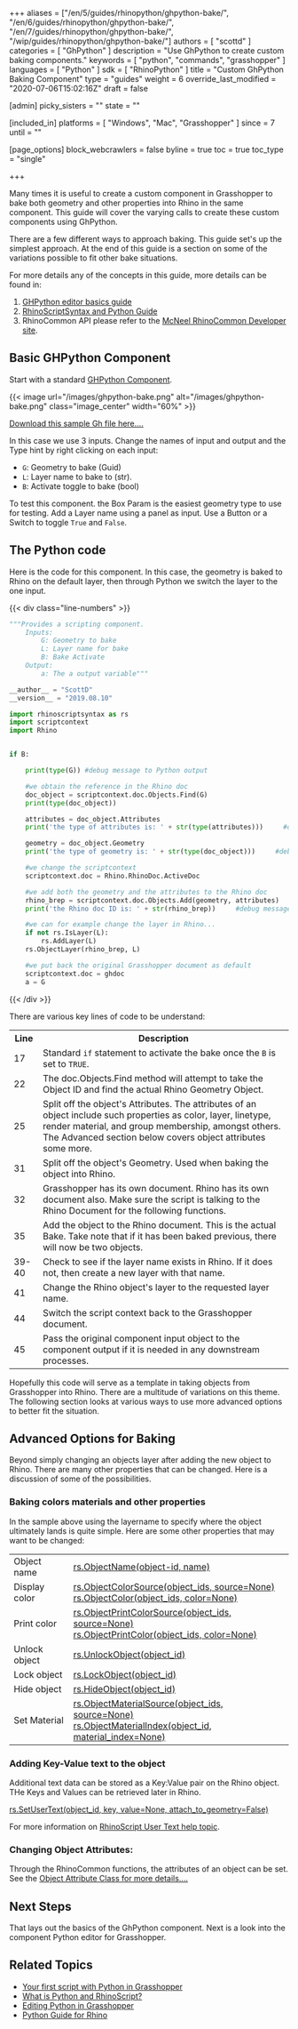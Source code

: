 +++
aliases = ["/en/5/guides/rhinopython/ghpython-bake/", "/en/6/guides/rhinopython/ghpython-bake/", "/en/7/guides/rhinopython/ghpython-bake/", "/wip/guides/rhinopython/ghpython-bake/"]
authors = [ "scottd" ]
categories = [ "GhPython" ]
description = "Use GhPython to create custom baking components."
keywords = [ "python", "commands", "grasshopper" ]
languages = [ "Python" ]
sdk = [ "RhinoPython" ]
title = "Custom GhPython Baking Component"
type = "guides"
weight = 6
override_last_modified = "2020-07-06T15:02:16Z"
draft = false

[admin]
picky_sisters = ""
state = ""

[included_in]
platforms = [ "Windows", "Mac", "Grasshopper" ]
since = 7
until = ""

[page_options]
block_webcrawlers = false
byline = true
toc = true
toc_type = "single"

+++

Many times it is useful to create a custom component in Grasshopper to bake both geometry and other properties into Rhino in the same component. This guide will cover the varying calls to create these custom components using GhPython.

There are a few different ways to approach baking.  This guide set's up the simplest approach. At the end of this guide is a section on some of the variations possible to fit other bake situations.

For more details  any of the concepts in this guide, more details can be found in:

1. [GHPython editor basics guide](https://developer.rhino3d.com/guides/rhinopython/ghpython-component/)
1. [RhinoScriptSyntax and Python Guide](http://developer.rhino3d.com/guides/rhinopython/)
1. RhinoCommon API please refer to the [McNeel RhinoCommon Developer site](http://developer.rhino3d.com/guides/rhinocommon).

## Basic GHPython Component

Start with a standard [GHPython Component](https://developer.rhino3d.com/guides/rhinopython/ghpython-component/).

{{< image url="/images/ghpython-bake.png" alt="/images/ghpython-bake.png" class="image_center" width="60%" >}}

[Download this sample Gh file here....](https://github.com/mcneel/rhino.inside/raw/master/Autodesk/Revit/doc/samples/Python%20Bake.gh)

In this case we use 3 inputs. Change the names of input and output and the Type hint by right clicking on each input:

- `G`: Geometry to bake (Guid)
- `L`: Layer name to bake to (str).
- `B`: Activate toggle to bake (bool)

To test this component. the Box Param is the easiest geometry type to use for testing.  Add a Layer name using a panel as input.  Use a Button or a Switch to toggle `True` and `False`.

## The Python code

Here is the code for this component.  In this case, the geometry is baked to Rhino on the default layer, then through Python we switch the layer to the one input.  

{{< div class="line-numbers" >}}
```python
"""Provides a scripting component.
    Inputs:
        G: Geometry to bake
        L: Layer name for bake
        B: Bake Activate
    Output:
        a: The a output variable"""

__author__ = "ScottD"
__version__ = "2019.08.10"

import rhinoscriptsyntax as rs
import scriptcontext
import Rhino


if B:

    print(type(G)) #debug message to Python output

    #we obtain the reference in the Rhino doc
    doc_object = scriptcontext.doc.Objects.Find(G)
    print(type(doc_object))

    attributes = doc_object.Attributes
    print('the type of attributes is: ' + str(type(attributes)))     #debug message to Python output

    geometry = doc_object.Geometry
    print('the type of geometry is: ' + str(type(doc_object)))     #debug message to Python output

    #we change the scriptcontext
    scriptcontext.doc = Rhino.RhinoDoc.ActiveDoc

    #we add both the geometry and the attributes to the Rhino doc
    rhino_brep = scriptcontext.doc.Objects.Add(geometry, attributes)
    print('the Rhino doc ID is: ' + str(rhino_brep))     #debug message to Python output

    #we can for example change the layer in Rhino...
    if not rs.IsLayer(L):
        rs.AddLayer(L)
    rs.ObjectLayer(rhino_brep, L)

    #we put back the original Grasshopper document as default
    scriptcontext.doc = ghdoc
    a = G
```
{{< /div >}}

There are various key lines of code to be understand:

<table class="multiline">
<tr>
<th>Line</th>
<th>Description</th>
</tr>
<tr>
<td>17</td>
<td>Standard <code>if</code> statement to activate the bake once the <code>B</code> is set to <code>TRUE</code>.</td>
</tr>
<tr>
<td>22</td>
<td>The doc.Objects.Find method will attempt to take the Object ID and find the actual Rhino Geometry Object.</td>
</tr>
<tr>
<td>25</td>
<td>Split off the object's Attributes.  The attributes of an object include such properties as color, layer, linetype, render material, and group membership, amongst others. The Advanced section below covers object attributes some more.</td>
</tr>
<tr>
<td>31</td>
<td>Split off the object's Geometry. Used when baking the object into Rhino.</td>
</tr>
<tr>
<td>32</td>
<td>Grasshopper has its own document.  Rhino has its own document also. Make sure the script is talking to the Rhino Document for the following functions.</td>
</tr>
<tr>
<td>35</td>
<td>Add the object to the Rhino document. This is the actual Bake.  Take note that if it has been baked previous, there will now be two objects.</td>
</tr>
<tr>
<td>39-40</td>
<td>Check to see if the layer name exists in Rhino.  If it does not, then create a new layer with that name.</td>
</tr>
<tr>
<td>41</td>
<td>Change the Rhino object's layer to the requested layer name.</td>
</tr>
<tr>
<td>44</td>
<td>Switch the script context back to the Grasshopper document.</td>
</tr>
<tr>
<td>45</td>
<td>Pass the original component input object to the component output if it is needed in any downstream processes.</td>
</tr>
</table>

Hopefully this code will serve as a template in taking objects from Grasshopper into Rhino.  There are a multitude of variations on this theme. The following section looks at various ways to use more advanced options to better fit the situation.


## Advanced Options for Baking

Beyond simply changing an objects layer after adding the new object to Rhino.  There are many other properties that can be changed.  Here is a discussion of some of the possibilities.

### Baking colors materials and other properties

In the sample above using the layername to specify where the object ultimately lands is quite simple. Here are some other properties that may want to be changed:

<table>
<tr>
<td>Object name</td>
<td><a href="https://developer.rhino3d.com/api/RhinoScriptSyntax/#object-ObjectName">rs.ObjectName(object-id, name)</a></td>
</tr>
<tr>
<td>Display color</td>
<td><a href="https://developer.rhino3d.com/api/RhinoScriptSyntax/#object-ObjectColorSource">rs.ObjectColorSource(object_ids, source=None)</a><br><a href="https://developer.rhino3d.com/api/RhinoScriptSyntax/#object-ObjectColor">rs.ObjectColor(object_ids, color=None)</a></td>
</tr>
<tr>
<td>Print color</td>
<td><a href="https://developer.rhino3d.com/api/RhinoScriptSyntax/#object-ObjectPrintColorSource">rs.ObjectPrintColorSource(object_ids, source=None)</a><br><a href="https://developer.rhino3d.com/api/RhinoScriptSyntax/#object-ObjectPrintColor">rs.ObjectPrintColor(object_ids, color=None)</a></td>
</tr>
<tr>
<td>Unlock object</td>
<td><a href="https://developer.rhino3d.com/api/RhinoScriptSyntax/#object-UnlockObject">rs.UnlockObject(object_id)</a></td>
</tr>
<tr>
<td>Lock object</td>
<td><a href="https://developer.rhino3d.com/api/RhinoScriptSyntax/#object-LockObject">rs.LockObject(object_id)</a></td>
</tr>
<tr>
<td>Hide object</td>
<td><a href="https://developer.rhino3d.com/api/RhinoScriptSyntax/#object-HideObject">rs.HideObject(object_id)</a></td>
</tr>
<tr>
<td>Set Material</td>
<td><a href="https://developer.rhino3d.com/api/RhinoScriptSyntax/#object-ObjectMaterialSource">rs.ObjectMaterialSource(object_ids, source=None)</a><br>
<a href="https://developer.rhino3d.com/api/RhinoScriptSyntax/#object-ObjectMaterialIndex">rs.ObjectMaterialIndex(object_id, material_index=None)</a>
</td>
</tr>
</table>

### Adding Key-Value text to the object

Additional text data can be stored as a Key:Value pair on the Rhino object.  THe Keys and Values can be retrieved later in Rhino.

[rs.SetUserText(object_id, key, value=None, attach_to_geometry=False)](https://developer.rhino3d.com/api/RhinoScriptSyntax/#object-ObjectMaterialSource)

For more information on [RhinoScript User Text help topic](https://developer.rhino3d.com/api/rhinoscript/user_data_methods/user_data_methods.htm).


### Changing Object Attributes:

Through the RhinoCommon functions, the attributes of an object can be set.  See the [Object Attribute Class for more details....](https://developer.rhino3d.com/api/RhinoCommon/html/T_Rhino_DocObjects_ObjectAttributes.htm)


## Next Steps

That lays out the basics of the GhPython component.  Next is a look into the component Python editor for Grasshopper.

## Related Topics

- [Your first script with Python in Grasshopper](/guides/rhinopython/what-is-rhinopython)
- [What is Python and RhinoScript?](/guides/rhinopython/what-is-rhinopython)
- [Editing Python in Grasshopper](/guides/rhinopython/python-running-scripts)
- [Python Guide for Rhino](/guides/rhinopython/)
